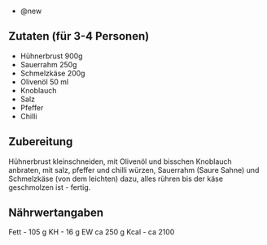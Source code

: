 - @new

## Zutaten (für 3-4 Personen)
- Hühnerbrust 900g
- Sauerrahm 250g
- Schmelzkäse 200g
- Olivenöl 50 ml
- Knoblauch
- Salz
- Pfeffer
- Chilli

## Zubereitung
Hühnerbrust kleinschneiden, mit Olivenöl und bisschen Knoblauch anbraten, mit salz, pfeffer und chilli würzen, Sauerrahm (Saure Sahne) und Schmelzkäse (von dem leichten) dazu, alles rühren bis der käse geschmolzen ist - fertig.

## Nährwertangaben
Fett - 105 g
KH - 16 g
EW ca 250 g
Kcal - ca 2100
